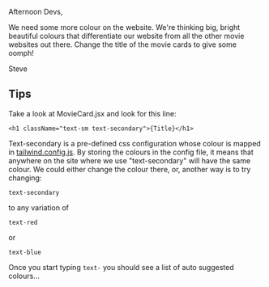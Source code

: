 Afternoon Devs,

We need some more colour on the website. We're thinking big, bright beautiful colours that differentiate our website from 
all the other movie websites out there. Change the title of the movie cards to give some oomph!

Steve


## Tips

Take a look at MovieCard.jsx and look for this line:

`<h1 className="text-sm text-secondary">{Title}</h1>`

Text-secondary is a pre-defined css configuration whose colour is mapped in [tailwind.config.js](../tailwind.config.js). By storing the colours
in the config file, it means that anywhere on the site where we use "text-secondary" will have the same colour. We could
either change the colour there, or, another way is to try changing:

`text-secondary`

to any variation of

`text-red`

or

`text-blue`

Once you start typing `text-` you should see a list of auto suggested colours...
